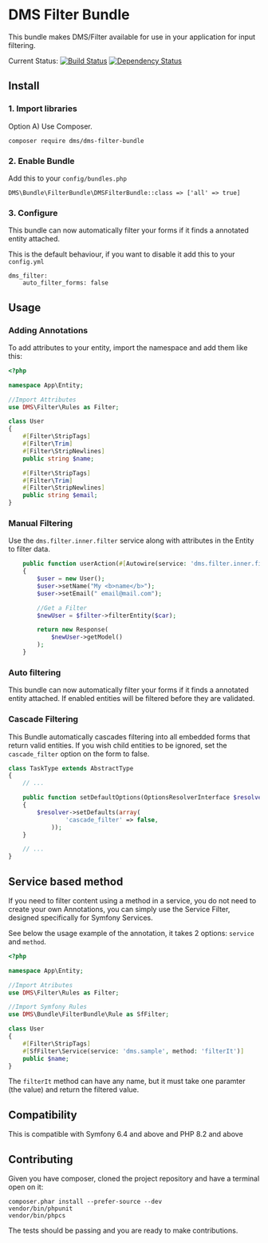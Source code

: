 # DMS Filter Bundle

This bundle makes DMS/Filter available for use in your application for input filtering.

Current Status: [![Build Status](https://travis-ci.org/rdohms/dms-filter-bundle.png?branch=2.dev)](https://travis-ci.org/rdohms/dms-filter-bundle) [![Dependency Status](https://www.versioneye.com/php/dms:dms-filter-bundle/1.1.1/badge.png)](https://www.versioneye.com/php/dms:dms-filter-bundle/1.1.1)

## Install

### 1. Import libraries

Option A) Use Composer.

    composer require dms/dms-filter-bundle

### 2. Enable Bundle

Add this to your `config/bundles.php`

    DMS\Bundle\FilterBundle\DMSFilterBundle::class => ['all' => true]

### 3. Configure

This bundle can now automatically filter your forms if it finds a annotated entity attached.

This is the default behaviour, if you want to disable it add this to your `config.yml`

    dms_filter:
        auto_filter_forms: false

## Usage

### Adding Annotations

To add attributes to your entity, import the namespace and add them like this:

```php
<?php

namespace App\Entity;

//Import Attributes
use DMS\Filter\Rules as Filter;

class User
{
    #[Filter\StripTags]
    #[Filter\Trim]
    #[Filter\StripNewlines]
    public string $name;

    #[Filter\StripTags]
    #[Filter\Trim]
    #[Filter\StripNewlines]
    public string $email;
}
```
### Manual Filtering

Use the `dms.filter.inner.filter` service along with attributes in the Entity to filter data.

```php
    public function userAction(#[Autowire(service: 'dms.filter.inner.filter')] Filter $filter): Response
    {
        $user = new User();
        $user->setName("My <b>name</b>");
        $user->setEmail(" email@mail.com");

        //Get a Filter
        $newUser = $filter->filterEntity($car);

        return new Response(
            $newUser->getModel()
        );
    }
```

### Auto filtering

This bundle can now automatically filter your forms if it finds a annotated entity attached. If enabled entities will be filtered before they are validated.

### Cascade Filtering

This Bundle automatically cascades filtering into all embedded forms that return valid entities. If you wish child
entities to be ignored, set the `cascade_filter` option on the form to false.


```php
class TaskType extends AbstractType
{
    // ...

    public function setDefaultOptions(OptionsResolverInterface $resolver)
    {
        $resolver->setDefaults(array(
                'cascade_filter' => false,
            ));
    }

    // ...
}
```

## Service based method

If you need to filter content using a method in a service, you do not need to create your own Annotations, you can
simply use the Service Filter, designed specifically for Symfony Services.

See below the usage example of the annotation, it takes 2 options: `service` and `method`.

```php
<?php

namespace App\Entity;

//Import Atributes
use DMS\Filter\Rules as Filter;

//Import Symfony Rules
use DMS\Bundle\FilterBundle\Rule as SfFilter;

class User
{
    #[Filter\StripTags]
    #[SfFilter\Service(service: 'dms.sample', method: 'filterIt')]
    public $name;
}
```

The `filterIt` method can have any name, but it must take one paramter (the value) and return the filtered value.

## Compatibility

This is compatible with Symfony 6.4 and above and PHP 8.2 and above

## Contributing

Given you have composer, cloned the project repository and have a terminal open on it:

    composer.phar install --prefer-source --dev
    vendor/bin/phpunit
    vendor/bin/phpcs

The tests should be passing and you are ready to make contributions.
